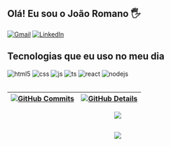 ## Olá! Eu sou o João Romano 🖐️

[![Gmail](https://img.shields.io/badge/Gmail-D14836?style=for-the-badge&logo=gmail&logoColor=white)](mailto:joaovitor7681@gmail.com)
[![LinkedIn](https://img.shields.io/badge/LinkedIn-0077B5?style=for-the-badge&logo=linkedin&logoColor=white)](https://www.linkedin.com/in/joão-vitor-gonçalves-romano-044597212/)


## Tecnologias que eu uso no meu dia

<div style="display: inline_block">
  <img align="center" alt="html5" src="https://img.shields.io/badge/HTML5-E34F26?style=for-the-badge&logo=html5&logoColor=white" />
  <img align="center" alt="css" src="https://img.shields.io/badge/CSS3-1572B6?style=for-the-badge&logo=css3&logoColor=white" />
  <img align="center" alt="js" src="https://img.shields.io/badge/JavaScript-F7DF1E?style=for-the-badge&logo=javascript&logoColor=black" />
  <img align="center" alt="ts" src="https://img.shields.io/badge/TypeScript-007ACC?style=for-the-badge&logo=typescript&logoColor=white" />
  <img align="center" alt="react" src="https://img.shields.io/badge/React-20232A?style=for-the-badge&logo=react&logoColor=61DAFB" />
  <img align="center" alt="nodejs" src="https://img.shields.io/badge/Node.js-43853D?style=for-the-badge&logo=node.js&logoColor=white" />
</div><br/>


| [![GitHub Commits](http://github-profile-summary-cards.vercel.app/api/cards/productive-time?username=HaroldoAnalytics&theme=dracula&utcOffset=-3)](https://github.com/vn7n24fzkq/github-profile-summary-cards) | [![GitHub Details](http://github-profile-summary-cards.vercel.app/api/cards/profile-details?username=HaroldoAnalytics&theme=dracula)](https://github.com/vn7n24fzkq/github-profile-summary-cards) |
| ----------------------------------------------------------------------------------------------------------------------------------------------------------------------------------------------------- | ---------------------------------------------------------------------------------------------------------------------------------------------------------------------------------------- |

  <div align="center" >
<a href="https://skillicons.dev"   >
  <img src="https://skillicons.dev/icons?i=git,vscode,css,html,github,linux,postman,postgres,discord,linkedin,instagram,python,powerbi,excel" />
</a>
  <br />

  </div>

##

   <div align="center" >
     <img src="https://github-profile-trophy.vercel.app/?username=HaroldoAnalytics&row=1&column=6&theme=dracula&margin-w=15&margin-h=15"/>
  </div>

